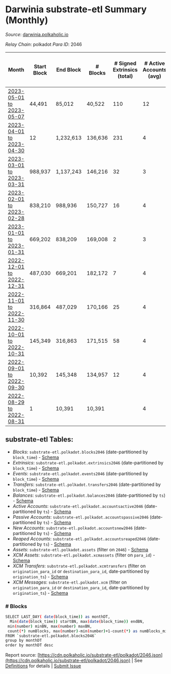 # Darwinia substrate-etl Summary (Monthly)

_Source_: [darwinia.polkaholic.io](https://darwinia.polkaholic.io)

*Relay Chain*: polkadot
*Para ID*: 2046



| Month | Start Block | End Block | # Blocks | # Signed Extrinsics (total) | # Active Accounts (avg) | # Addresses with Balances (max) | Issues |
| ----- | ----------- | --------- | -------- | --------------------------- | ----------------------- | ------------------------------- | ------ |
| [2023-05-01 to 2023-05-07](/polkadot/2046-darwinia/2023-05-31.md) | 44,491 | 85,012 | 40,522 | 110 | 12 | 589 | -   |   
| [2023-04-01 to 2023-04-30](/polkadot/2046-darwinia/2023-04-30.md) | 12 | 1,232,613 | 136,636 | 231 | 4 | 552 | - 1,095,966 (88.91%) |   
| [2023-03-01 to 2023-03-31](/polkadot/2046-darwinia/2023-03-31.md) | 988,937 | 1,137,243 | 146,216 | 32 | 3 | 22 | - 2,091 (1.41%) |   
| [2023-02-01 to 2023-02-28](/polkadot/2046-darwinia/2023-02-28.md) | 838,210 | 988,936 | 150,727 | 16 | 4 | 19 | -   |   
| [2023-01-01 to 2023-01-31](/polkadot/2046-darwinia/2023-01-31.md) | 669,202 | 838,209 | 169,008 | 2 | 3 | 19 | -   |   
| [2022-12-01 to 2022-12-31](/polkadot/2046-darwinia/2022-12-31.md) | 487,030 | 669,201 | 182,172 | 7 | 4 | 19 | -   |   
| [2022-11-01 to 2022-11-30](/polkadot/2046-darwinia/2022-11-30.md) | 316,864 | 487,029 | 170,166 | 25 | 4 | 18 | -   |   
| [2022-10-01 to 2022-10-31](/polkadot/2046-darwinia/2022-10-31.md) | 145,349 | 316,863 | 171,515 | 58 | 4 | 18 | -   |   
| [2022-09-01 to 2022-09-30](/polkadot/2046-darwinia/2022-09-30.md) | 10,392 | 145,348 | 134,957 | 12 | 4 | 8 | -   |   
| [2022-08-29 to 2022-08-31](/polkadot/2046-darwinia/2022-08-31.md) | 1 | 10,391 | 10,391 |  | 4 | 2 | -   |   

## substrate-etl Tables:

* _Blocks_: `substrate-etl.polkadot.blocks2046` (date-partitioned by `block_time`) - [Schema](/schema/balances.json)
* _Extrinsics_: `substrate-etl.polkadot.extrinsics2046` (date-partitioned by `block_time`) - [Schema](/schema/extrinsics.json)
* _Events_: `substrate-etl.polkadot.events2046` (date-partitioned by `block_time`) - [Schema](/schema/events.json)
* _Transfers_: `substrate-etl.polkadot.transfers2046` (date-partitioned by `block_time`) - [Schema](/schema/transfers.json)
* _Balances_: `substrate-etl.polkadot.balances2046` (date-partitioned by `ts`) - [Schema](/schema/balances.json)
* _Active Accounts_: `substrate-etl.polkadot.accountsactive2046` (date-partitioned by `ts`) - [Schema](/schema/accountsactive.json)
* _Passive Accounts_: `substrate-etl.polkadot.accountspassive2046` (date-partitioned by `ts`) - [Schema](/schema/accountspassive.json)
* _New Accounts_: `substrate-etl.polkadot.accountsnew2046` (date-partitioned by `ts`) - [Schema](/schema/accountsnew.json)
* _Reaped Accounts_: `substrate-etl.polkadot.accountsreaped2046` (date-partitioned by `ts`) - [Schema](/schema/accountsreaped.json)
* _Assets_: `substrate-etl.polkadot.assets` (filter on `2046`) - [Schema](/schema/assets.json)
* _XCM Assets_: `substrate-etl.polkadot.xcmassets` (filter on `para_id`) - [Schema](/schema/xcmassets.json)
* _XCM Transfers_: `substrate-etl.polkadot.xcmtransfers` (filter on `origination_para_id` or `destination_para_id`, date-partitioned by `origination_ts`) - [Schema](/schema/xcmtransfers.json)
* _XCM Messages_: `substrate-etl.polkadot.xcm` (filter on `origination_para_id` or `destination_para_id`, date-partitioned by `origination_ts`) - [Schema](/schema/xcm.json)

### # Blocks
```bash
SELECT LAST_DAY( date(block_time)) as monthDT,
  Min(date(block_time)) startBN, max(date(block_time)) endBN, 
 min(number) minBN, max(number) maxBN, 
 count(*) numBlocks, max(number)-min(number)+1-count(*) as numBlocks_missing 
FROM `substrate-etl.polkadot.blocks2046` 
group by monthDT 
order by monthDT desc
```


Report source: [https://cdn.polkaholic.io/substrate-etl/polkadot/2046.json](https://cdn.polkaholic.io/substrate-etl/polkadot/2046.json) | See [Definitions](/DEFINITIONS.md) for details | [Submit Issue](https://github.com/colorfulnotion/substrate-etl/issues)
